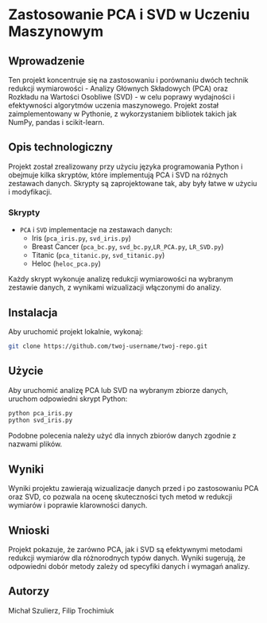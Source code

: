 # Zastosowanie PCA i SVD w Uczeniu Maszynowym

## Wprowadzenie

Ten projekt koncentruje się na zastosowaniu i porównaniu dwóch technik redukcji wymiarowości - Analizy Głównych Składowych (PCA) oraz Rozkładu na Wartości Osobliwe (SVD) - w celu poprawy wydajności i efektywności algorytmów uczenia maszynowego. Projekt został zaimplementowany w Pythonie, z wykorzystaniem bibliotek takich jak NumPy, pandas i scikit-learn.

## Opis technologiczny

Projekt został zrealizowany przy użyciu języka programowania Python i obejmuje kilka skryptów, które implementują PCA i SVD na różnych zestawach danych. Skrypty są zaprojektowane tak, aby były łatwe w użyciu i modyfikacji.

### Skrypty

- `PCA` i `SVD` implementacje na zestawach danych:
  - Iris (`pca_iris.py`, `svd_iris.py`)
  - Breast Cancer (`pca_bc.py`, `svd_bc.py`,`LR_PCA.py`, `LR_SVD.py`)
  - Titanic (`pca_titanic.py`, `svd_titanic.py`)
  - Heloc (`heloc_pca.py`)
  
Każdy skrypt wykonuje analizę redukcji wymiarowości na wybranym zestawie danych, z wynikami wizualizacji włączonymi do analizy.

## Instalacja

Aby uruchomić projekt lokalnie, wykonaj:

```bash
git clone https://github.com/twoj-username/twoj-repo.git
```

## Użycie

Aby uruchomić analizę PCA lub SVD na wybranym zbiorze danych, uruchom odpowiedni skrypt Python:

```bash
python pca_iris.py
python svd_iris.py
```
Podobne polecenia należy użyć dla innych zbiorów danych zgodnie z nazwami plików.

## Wyniki

Wyniki projektu zawierają wizualizacje danych przed i po zastosowaniu PCA oraz SVD, co pozwala na ocenę skuteczności tych metod w redukcji wymiarów i poprawie klarowności danych.

## Wnioski

Projekt pokazuje, że zarówno PCA, jak i SVD są efektywnymi metodami redukcji wymiarów dla różnorodnych typów danych. Wyniki sugerują, że odpowiedni dobór metody zależy od specyfiki danych i wymagań analizy.

## Autorzy 

Michał Szulierz, Filip Trochimiuk